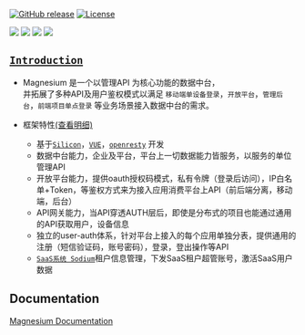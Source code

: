 [![GitHub release](https://img.shields.io/badge/release-1.0.0-28a745.svg)](https://github.com/0nebean/com.alibaba.druid-0nebean.custom/releases)
[![License](https://img.shields.io/badge/license-Apache%202-4EB1BA.svg)](https://www.apache.org/licenses/LICENSE-2.0.html)

![](https://img.shields.io/badge/belong_to-chemical--el-yellowgreen.svg)
![](https://img.shields.io/badge/support-onebean--data-red.svg)
![](https://img.shields.io/badge/dependency-spring--15.20-blue.svg)
![](https://img.shields.io/badge/middleware-mysql-lightgrey.svg)



[`Introduction`](https://0nebean.github.io/Magnesium/)
---
- Magnesium 是一个以管理API 为核心功能的数据中台，  
并拓展了多种API及用户鉴权模式以满足 `移动端单设备登录`，`开放平台`，`管理后台`，`前端项目单点登录` 等业务场景接入数据中台的需求。


- 框架特性[(查看明细)](https://github.com/0nebean/Magnesium/wiki/%E6%A1%86%E6%9E%B6%E7%89%B9%E6%80%A7)
  - 基于[`Silicon`](https://0nebean.github.io/Silicon/)，[`VUE`](https://cn.vuejs.org/)，[`openresty`](http://openresty.org/cn/) 开发
  - 数据中台能力，企业及平台，平台上一切数据能力皆服务，以服务的单位管理API
  - 开放平台能力，提供oauth授权码模式，私有令牌（登录后访问），IP白名单+Token，等鉴权方式来为接入应用消费平台上API（前后端分离，移动端，后台）
  - API网关能力，当API穿透AUTH层后，即使是分布式的项目也能通过通用的API获取用户，设备信息
  - 独立的user-auth体系，针对平台上接入的每个应用单独分表，提供通用的注册（短信验证码，账号密码），登录，登出操作等API
  - [`SaaS系统 Sodium`](https://0nebean.github.io/Sodium/)租户信息管理，下发SaaS租户超管账号，激活SaaS用户数据
 
Documentation
---
[Magnesium Documentation](https://github.com/0nebean/Magnesium/wiki)
